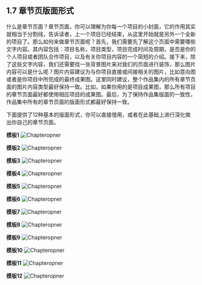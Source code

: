 ## 1.7 章节页版面形式

什么是章节页面？章节页面，你可以理解为你每一个项目的小封面，它的作用其实就相当于分割线，告诉读者，上一个项目已经结束，从这里开始就是另外一个全新的项目了。那么如何来做章节页面呢？首先，我们需要先了解这个页面中需要哪些文字内容。其内容包括：项目名称，项目类型，项目完成时间及周期，是否是你的个人项目或者团队合作项目，以及有关你项目内容的一个简短的介绍。接下来，除了这些文字内容，我们还需要找一张背景图片来对我们的页面进行装饰，那么图片内容可以是什么呢？图片内容建议为与你项目直接或间接相关的图片，比如意向图或者是你项目中所完成的最终成果图。这里同时建议，整个作品集内的所有章节页面的图片内容类型最好保持一致。比如，如果你用的是项目成果图，那么所有项目的章节页面最好都使用相应项目的成果图。最后，为了保持作品集版面的一致性，作品集中所有的章节页面的版面形式都最好保持一致。

下面提供了12种基本的版面形式，你可以直接借用，或者在此基础上进行深化做出你自己的章节页面。

**模板1**
![Chapteropner](http://kitpic.makebi.net/layout/c7/ldk_25.jpg)

**模板2**
![Chapteropner](http://kitpic.makebi.net/layout/c7/ldk_26.jpg)

**模板3**
![Chapteropner](http://kitpic.makebi.net/layout/c7/ldk_27.jpg)

**模板4**
![Chapteropner](http://kitpic.makebi.net/layout/c7/ldk_28.jpg)

**模板5**
![Chapteropner](http://kitpic.makebi.net/layout/c7/ldk_29.jpg)

**模板6**
![Chapteropner](http://kitpic.makebi.net/layout/c7/ldk_30.jpg)

**模板7**
![Chapteropner](http://kitpic.makebi.net/layout/c7/ldk_31.jpg)

**模板8**
![Chapteropner](http://kitpic.makebi.net/layout/c7/ldk_32.jpg)

**模板9**
![Chapteropner](http://kitpic.makebi.net/layout/c7/ldk_33.jpg)

**模板10**
![Chapteropner](http://kitpic.makebi.net/layout/c7/ldk_34.jpg)

**模板11**
![Chapteropner](http://kitpic.makebi.net/layout/c7/ldk_35.jpg)

**模板12**
![Chapteropner](http://kitpic.makebi.net/layout/c7/ldk_36.jpg)
